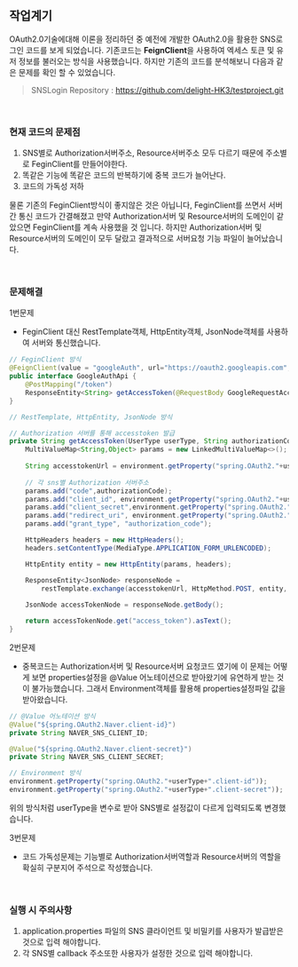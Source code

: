 ## 작업계기 
OAuth2.0기술에대해 이론을 정리하던 중 예전에 개발한 OAuth2.0을 활용한 SNS로그인 코드를 보게 되었습니다. 기존코드는 **FeignClient**을 사용하여 엑세스 토큰 및 유저 정보를 불러오는 방식을 사용했습니다.
하지만 기존의 코드를 분석해보니 다음과 같은 문제를 확인 할 수 있었습니다.
> SNSLogin Repository : https://github.com/delight-HK3/testproject.git

<br>

### 현재 코드의 문제점
1. SNS별로 Authorization서버주소, Resource서버주소 모두 다르기 때문에 주소별로 FeginClient를 만들어야한다.
2. 똑같은 기능에 똑같은 코드의 반복하기에 중복 코드가 늘어난다.
3. 코드의 가독성 저하

물론 기존의 FeginClient방식이 좋지않은 것은 아닙니다, FeginClient를 쓰면서 서버간 통신 코드가 간결해졌고 만약 Authorization서버 및 Resource서버의 도메인이 같았으면 FeginClient를 계속 사용했을 것 입니다. 하지만 Authorization서버 및 Resource서버의 도메인이 모두 달랐고 결과적으로 서버요청 기능 파일이 늘어났습니다.

<br>

### 문제해결
1번문제
- FeginClient 대신 RestTemplate객체, HttpEntity객체, JsonNode객체를 사용하여 서버와 통신했습니다.
```java
// FeginClient 방식
@FeignClient(value = "googleAuth", url="https://oauth2.googleapis.com", configuration = {FeignConfiguration.class})
public interface GoogleAuthApi {
    @PostMapping("/token")
    ResponseEntity<String> getAccessToken(@RequestBody GoogleRequestAccessTokenDto requestDto);
}

// RestTemplate, HttpEntity, JsonNode 방식

// Authorization 서버를 통해 accesstoken 발급
private String getAccessToken(UserType userType, String authorizationCode){
    MultiValueMap<String,Object> params = new LinkedMultiValueMap<>();
    
    String accesstokenUrl = environment.getProperty("spring.OAuth2."+userType+".Authorization-url");
    
    // 각 sns별 Authorization 서버주소
    params.add("code",authorizationCode);
    params.add("client_id", environment.getProperty("spring.OAuth2."+userType+".client-id"));
    params.add("client_secret",environment.getProperty("spring.OAuth2."+userType+".client-secret"));
    params.add("redirect_uri", environment.getProperty("spring.OAuth2."+userType+".callback-url"));
    params.add("grant_type", "authorization_code"); 

    HttpHeaders headers = new HttpHeaders();
    headers.setContentType(MediaType.APPLICATION_FORM_URLENCODED);

    HttpEntity entity = new HttpEntity(params, headers);

    ResponseEntity<JsonNode> responseNode = 
        restTemplate.exchange(accesstokenUrl, HttpMethod.POST, entity, JsonNode.class);
        
    JsonNode accessTokenNode = responseNode.getBody();

    return accessTokenNode.get("access_token").asText();
}
```

2번문제
- 중복코드는 Authorization서버 및 Resource서버 요청코드 였기에 이 문제는 어떻게 보면 properties설정을 @Value 어노테이션으로 받아왔기에 유연하게 받는 것이 불가능했습니다. 그래서 Environment객체를 활용해 properties설정파일 값을 받아왔습니다.

```java
// @Value 어노테이션 방식
@Value("${spring.OAuth2.Naver.client-id}")
private String NAVER_SNS_CLIENT_ID;

@Value("${spring.OAuth2.Naver.client-secret}")
private String NAVER_SNS_CLIENT_SECRET;

// Environment 방식
environment.getProperty("spring.OAuth2."+userType+".client-id"));
environment.getProperty("spring.OAuth2."+userType+".client-secret"));
```
위의 방식처럼 userType을 변수로 받아 SNS별로 설정값이 다르게 입력되도록 변경했습니다. 

3번문제
- 코드 가독성문제는 기능별로 Authorization서버역할과 Resource서버의 역할을 확실히 구분지어 주석으로 작성했습니다.

<br>

### 실행 시 주의사항
1. application.properties 파일의 SNS 클라이언트 및 비밀키를 사용자가 발급받은 것으로 입력 해야합니다.
2. 각 SNS별 callback 주소또한 사용자가 설정한 것으로 입력 해야합니다.
